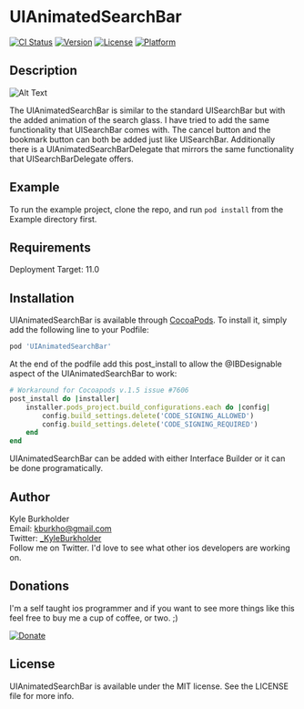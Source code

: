 # UIAnimatedSearchBar

[![CI Status](https://img.shields.io/travis/KyleBurkholder/UIAnimatedSearchBar.svg?style=flat)](https://travis-ci.org/KyleBurkholder/UIAnimatedSearchBar)
[![Version](https://img.shields.io/cocoapods/v/UIAnimatedSearchBar.svg?style=flat)](https://cocoapods.org/pods/UIAnimatedSearchBar)
[![License](https://img.shields.io/cocoapods/l/UIAnimatedSearchBar.svg?style=flat)](https://cocoapods.org/pods/UIAnimatedSearchBar)
[![Platform](https://img.shields.io/cocoapods/p/UIAnimatedSearchBar.svg?style=flat)](https://cocoapods.org/pods/UIAnimatedSearchBar)

## Description

![Alt Text](https://media.giphy.com/media/fHingtLkG7v9wZZ2YW/giphy.gif)

The UIAnimatedSearchBar is similar to the standard UISearchBar but with the added animation of the search glass. I have tried to add the same functionality that UISearchBar comes with. The cancel button and the bookmark button can both be added just like UISearchBar. Additionally there is a UIAnimatedSearchBarDelegate that mirrors the same functionality that UISearchBarDelegate offers.

## Example

To run the example project, clone the repo, and run `pod install` from the Example directory first.

## Requirements

Deployment Target: 11.0

## Installation

UIAnimatedSearchBar is available through [CocoaPods](https://cocoapods.org). To install
it, simply add the following line to your Podfile:

```ruby
pod 'UIAnimatedSearchBar'
```

At the end of the podfile add this post_install to allow the @IBDesignable aspect of the UIAnimatedSearchBar to work:

```ruby
# Workaround for Cocoapods v.1.5 issue #7606
post_install do |installer|
    installer.pods_project.build_configurations.each do |config|
        config.build_settings.delete('CODE_SIGNING_ALLOWED')
        config.build_settings.delete('CODE_SIGNING_REQUIRED')
    end
end
```

UIAnimatedSearchBar can be added with either Interface Builder or it can be done programatically.

## Author

Kyle Burkholder  
Email: kburkho@gmail.com  
Twitter: [_KyleBurkholder](https://twitter.com/_KyleBurkholder)  
Follow me on Twitter. I'd love to see what other ios developers are working on.

## Donations

I'm a self taught ios programmer and if you want to see more things like this feel free to buy me a cup of coffee, or two. ;)

[![Donate](https://img.shields.io/badge/Donate-PayPal-green.svg)](https://www.paypal.com/cgi-bin/webscr?cmd=_s-xclick&hosted_button_id=GACPM42EKYZDU)

## License

UIAnimatedSearchBar is available under the MIT license. See the LICENSE file for more info.


